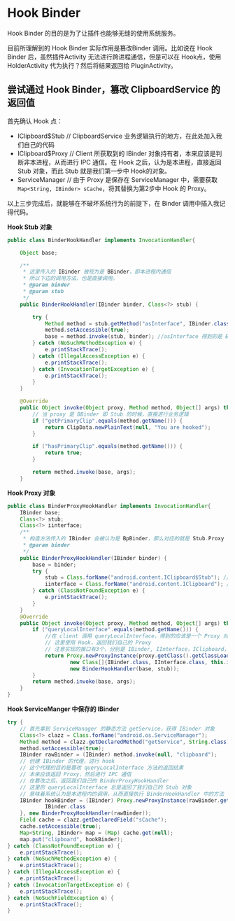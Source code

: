 # Hook Binder

Hook Binder  的目的是为了让插件也能够无缝的使用系统服务。

目前所理解到的 Hook Binder 实际作用是篡改Binder 调用。比如说在 Hook Binder 后，虽然插件Activity 无法进行跨进程通信，但是可以在 Hook点，使用 HolderActivity 代为执行？然后将结果返回给 PluginActivity。

## 尝试通过 Hook Binder，篡改 ClipboardService 的返回值

首先确认 Hook 点：

* IClipboard$Stub // ClipboardService 业务逻辑执行的地方，在此处加入我们自己的代码
* IClipboard$Proxy // Client 所获取到的 IBinder 对象持有者，本来应该是判断非本进程，从而进行 IPC 通信。在 Hook 之后，认为是本进程，直接返回 Stub 对象，而此 Stub 就是我们第一步中 Hook的对象。
* ServiceManager // 由于 Proxy 是保存在 ServiceManager 中，需要获取 `Map<String, IBinder> sCache`，将其替换为第2步中 Hook 的 Proxy。

以上三步完成后，就能够在不破坏系统行为的前提下，在 Binder 调用中插入我记得代码。

**Hook Stub 对象**

```java
public class BinderHookHandler implements InvocationHandler{

    Object base;

    /**
     * 这里传入的 IBinder 被视为是 BBinder，即本进程内通信
     * 所以下边的调用方法，也是直接调用。
     * @param binder
     * @param stub
     */
    public BinderHookHandler(IBinder binder, Class<?> stub) {

        try {
            Method method = stub.getMethod("asInterface", IBinder.class);
            method.setAccessible(true);
            base = method.invoke(stub, binder); //asInterface 得到的是 BBinder
        } catch (NoSuchMethodException e) {
            e.printStackTrace();
        } catch (IllegalAccessException e) {
            e.printStackTrace();
        } catch (InvocationTargetException e) {
            e.printStackTrace();
        }
    }

    @Override
    public Object invoke(Object proxy, Method method, Object[] args) throws Throwable {
        // 当 proxy 是 BBinder 即 Stub 的时候，直接进行业务逻辑
        if ("getPrimaryClip".equals(method.getName())) {
            return ClipData.newPlainText(null, "You are hooked");
        }

        if ("hasPrimaryClip".equals(method.getName())) {
            return true;
        }

        return method.invoke(base, args);
    }

```

**Hook Proxy 对象**

```java
public class BinderProxyHookHandler implements InvocationHandler{
    IBinder base;
    Class<?> stub;
    Class<?> iinterface;
    /**
     * 构造方法传入的 IBinder 会被认为是 BpBinder，那么对应的就是 Stub.Proxy
     * @param binder
     */
    public BinderProxyHookHandler(IBinder binder) {
        base = binder;
        try {
            stub = Class.forName("android.content.IClipboard$Stub"); //Stub 名称就是 IInterface$Stub 这样的格式
            iinterface = Class.forName("android.content.IClipboard"); //IInterface 由 aidl 生成，名称就是 IClipboard
        } catch (ClassNotFoundException e) {
            e.printStackTrace();
        }
    }
    @Override
    public Object invoke(Object proxy, Method method, Object[] args) throws Throwable {
        if ("queryLocalInterface".equals(method.getName())) {
            //在 client 调用 queryLocalInterface，得到的应该是一个 Proxy 对象
            // 这里使用 Hook，返回我们自己的 Proxy
            // 注意实现的接口有3个，分别是 IBinder, IInterface，IClipboard，虽然3实现了2，但是仍然要写明
            return Proxy.newProxyInstance(proxy.getClass().getClassLoader(),
                    new Class[]{IBinder.class, IInterface.class, this.iinterface},
                    new BinderHookHandler(base, stub));
        }
        return method.invoke(base, args);
    }
}
```

**Hook ServiceManger 中保存的 IBinder**

```java
try {
    // 首先拿到 ServiceManager 的静态方法 getService，获得 IBinder 对象
    Class<?> clazz = Class.forName("android.os.ServiceManager");
    Method method = clazz.getDeclaredMethod("getService", String.class);
    method.setAccessible(true);
    IBinder rawBinder = (IBinder) method.invoke(null, "clipboard");
    // 创建 IBinder 的代理，进行 hook
    // 这个代理的目的是篡改 queryLocalInterface 方法的返回结果
    // 本来应该返回 Proxy，然后进行 IPC 通信
    // 在篡改之后，返回我们自己的 BinderProxyHookHandler
    // 这里的 queryLocalInterface 总是返回了我们自己的 Stub 对象
    // 意味着系统认为是本进程内的调用，从而直接执行 BinderHookHandler 中的方法
    IBinder hookBinder = (IBinder) Proxy.newProxyInstance(rawBinder.getClass().getClassLoader(), new Class[]{
            IBinder.class
    }, new BinderProxyHookHandler(rawBinder));
    Field cache = clazz.getDeclaredField("sCache");
    cache.setAccessible(true);
    Map<String, IBinder> map = (Map) cache.get(null);
    map.put("clipboard", hookBinder);
} catch (ClassNotFoundException e) {
    e.printStackTrace();
} catch (NoSuchMethodException e) {
    e.printStackTrace();
} catch (IllegalAccessException e) {
    e.printStackTrace();
} catch (InvocationTargetException e) {
    e.printStackTrace();
} catch (NoSuchFieldException e) {
    e.printStackTrace();
}
```







